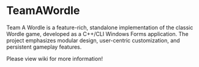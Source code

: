 # TeamAWordle

Team A Wordle is a feature-rich, standalone implementation of the classic Wordle game, developed as a C++/CLI Windows Forms application. The project emphasizes modular design, user-centric customization, and persistent gameplay features.

Please view wiki for more information!
